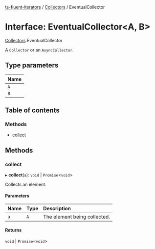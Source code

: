 [ts-fluent-iterators](../README.md) / [Collectors](../modules/Collectors.md) / EventualCollector

# Interface: EventualCollector\<A, B\>

[Collectors](../modules/Collectors.md).EventualCollector

A `Collector` or an `AsyncCollector`.

## Type parameters

| Name |
| :------ |
| `A` |
| `B` |

## Table of contents

### Methods

- [collect](Collectors.EventualCollector.md#collect)

## Methods

### collect

▸ **collect**(`a`): `void` \| `Promise`\<`void`\>

Collects an element.

#### Parameters

| Name | Type | Description |
| :------ | :------ | :------ |
| `a` | `A` | The element being collected. |

#### Returns

`void` \| `Promise`\<`void`\>
